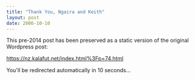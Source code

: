 ```yaml
---
title: "Thank You, Ngaira and Keith"
layout: post
date: 2006-10-10
---
```


This pre-2014 post has been preserved as a static version of the original Wordpress post:

https://nz.kalafut.net/index.html%3Fp=74.html

You'll be redirected automatically in 10 seconds...

<head>
  <meta http-equiv="refresh" content="10;url=https://nz.kalafut.net/index.html%3Fp=74.html">
</head>

